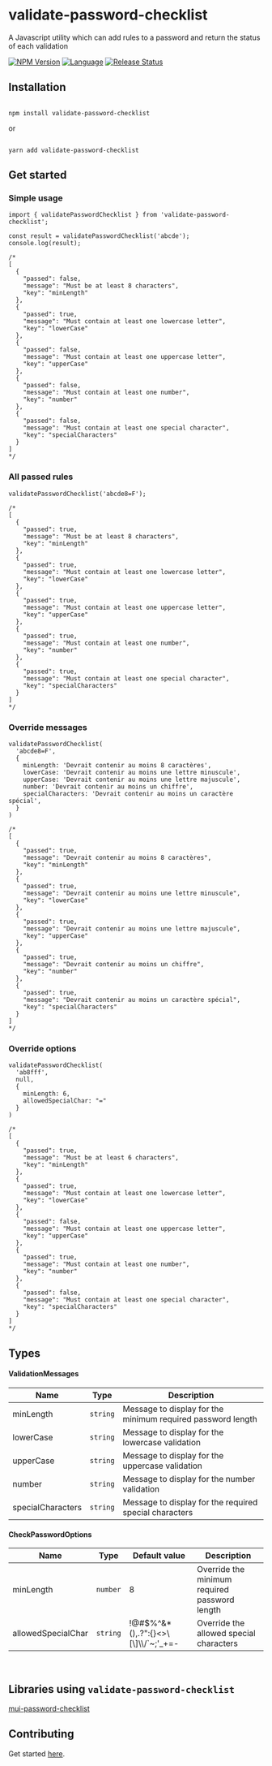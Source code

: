 # validate-password-checklist

<p align="left">
A Javascript utility which can add rules to a password and return the status of each validation
</p>

<!-- [START BADGES] -->
<!-- Please keep comment here to allow auto update -->
[![NPM Version](https://img.shields.io/npm/v/validate-password-checklist?style=flat-square)](https://www.npmjs.com/package/validate-password-checklist)
[![Language](https://img.shields.io/badge/language-TypeScript-blue.svg?style=flat-square)](https://www.typescriptlang.org)
[![Release Status](https://img.shields.io/github/workflow/status/tiavina-mika/validate-password-checklist/release?style=flat-square)](https://github.com/tiavina-mika/validate-password-checklist/actions)
<!-- [END BADGES] -->

## Installation

```shell

npm install validate-password-checklist

```
or
```shell

yarn add validate-password-checklist
```

## Get started

### Simple usage
```tsx
import { validatePasswordChecklist } from 'validate-password-checklist';

const result = validatePasswordChecklist('abcde');
console.log(result);

/*
[
  {
    "passed": false,
    "message": "Must be at least 8 characters",
    "key": "minLength"
  },
  {
    "passed": true,
    "message": "Must contain at least one lowercase letter",
    "key": "lowerCase"
  },
  {
    "passed": false,
    "message": "Must contain at least one uppercase letter",
    "key": "upperCase"
  },
  {
    "passed": false,
    "message": "Must contain at least one number",
    "key": "number"
  },
  {
    "passed": false,
    "message": "Must contain at least one special character",
    "key": "specialCharacters"
  }
]
*/

```


### All passed rules
```tsx
validatePasswordChecklist('abcde8=F');

/*
[
  {
    "passed": true,
    "message": "Must be at least 8 characters",
    "key": "minLength"
  },
  {
    "passed": true,
    "message": "Must contain at least one lowercase letter",
    "key": "lowerCase"
  },
  {
    "passed": true,
    "message": "Must contain at least one uppercase letter",
    "key": "upperCase"
  },
  {
    "passed": true,
    "message": "Must contain at least one number",
    "key": "number"
  },
  {
    "passed": true,
    "message": "Must contain at least one special character",
    "key": "specialCharacters"
  }
]
*/

```

### Override messages
```tsx
validatePasswordChecklist(
  'abcde8=F',
  {
    minLength: 'Devrait contenir au moins 8 caractères',
    lowerCase: 'Devrait contenir au moins une lettre minuscule',
    upperCase: 'Devrait contenir au moins une lettre majuscule',
    number: 'Devrait contenir au moins un chiffre',
    specialCharacters: 'Devrait contenir au moins un caractère spécial',
  }
)

/*
[
  {
    "passed": true,
    "message": "Devrait contenir au moins 8 caractères",
    "key": "minLength"
  },
  {
    "passed": true,
    "message": "Devrait contenir au moins une lettre minuscule",
    "key": "lowerCase"
  },
  {
    "passed": true,
    "message": "Devrait contenir au moins une lettre majuscule",
    "key": "upperCase"
  },
  {
    "passed": true,
    "message": "Devrait contenir au moins un chiffre",
    "key": "number"
  },
  {
    "passed": true,
    "message": "Devrait contenir au moins un caractère spécial",
    "key": "specialCharacters"
  }
]
*/

```

### Override options
```tsx
validatePasswordChecklist(
  'ab8fff',
  null,
  {
    minLength: 6,
    allowedSpecialChar: "="
  }
)

/*
[
  {
    "passed": true,
    "message": "Must be at least 6 characters",
    "key": "minLength"
  },
  {
    "passed": true,
    "message": "Must contain at least one lowercase letter",
    "key": "lowerCase"
  },
  {
    "passed": false,
    "message": "Must contain at least one uppercase letter",
    "key": "upperCase"
  },
  {
    "passed": true,
    "message": "Must contain at least one number",
    "key": "number"
  },
  {
    "passed": false,
    "message": "Must contain at least one special character",
    "key": "specialCharacters"
  }
]
*/

```
## Types

#### ValidationMessages

|Name |Type                          | Description |
|----------------|-------------------------------|-----------------------------
|minLength|`string`|Message to display for the minimum required password length
|lowerCase|`string`|Message to display for the lowercase validation
|upperCase|`string`|Message to display for the uppercase validation
|number|`string`|Message to display for the number validation
|specialCharacters|`string`|Message to display for the required special characters

#### CheckPasswordOptions

|Name |Type            |Default value                          | Description |
|----------------|-------------------------------|-------------------------------|-----------------------------
|minLength|`number`|8|Override the minimum required password length
|allowedSpecialChar|`string`|!@#$%^&*(),.?\":{}<>\\[\\]\\\\/`~;'_+=-|Override the allowed special characters

<br />

## Libraries using `validate-password-checklist`
[mui-password-checklist](https://www.npmjs.com/package/mui-password-checklist)

## Contributing

Get started [here](https://github.com/tiavina-mika/validate-password-checklist/blob/main/CONTRIBUTING.md).
